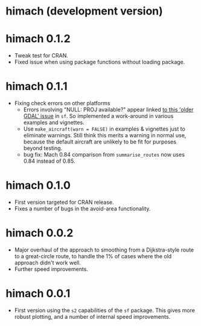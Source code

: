 # himach (development version)

# himach 0.1.2

* Tweak test for CRAN.
* Fixed issue when using package functions without loading package.

# himach 0.1.1

* Fixing check errors on other platforms
  + Errors involving "NULL: PROJ available?" appear linked [to this 'older GDAL' issue](https://github.com/r-spatial/sf/issues/1419) in `sf`. So implemented a work-around in various examples and vignettes.
  + Use `make_aircraft(warn = FALSE)` in examples & vignettes just to eliminate warnings. Still think this merits a warning in normal use, because the default aircraft are unlikely to be fit for purposes beyond testing.
  + bug fix: Mach 0.84 comparison from `summarise_routes` now uses 0.84 instead of 0.85.

# himach 0.1.0

* First version targeted for CRAN release. 
* Fixes a number of bugs in the avoid-area functionality. 

# himach 0.0.2

* Major overhaul of the approach to smoothing from a Dijkstra-style route to a great-circle route, to handle the 1% of cases where the old approach didn't work well. 
* Further speed improvements.

# himach 0.0.1

* First version using the `s2` capabilities of the `sf` package. This gives more robust plotting, and a number of internal speed improvements.



